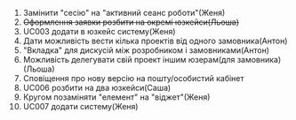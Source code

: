 1. Замінити "сесію" на "активний сеанс роботи"(Женя)
2. ~~Оформлення заявки розбити на окремі юзкейси(Льоша)~~
3. UC003 додати в юзкейс систему(Женя)
4. Дати можливість вести кілька проектів від одного замовника(Антон)
5. "Вкладка" для дискусій між розробником і замовниками(Антон)
6. Можливість делегувати свій проект іншим юзерам(для замовника)(Льоша)
7. Сповіщення про нову версію на пошту/особистий кабінет
8. UC006 розбити на два юзкейси(Саша)
9. Кругом позаміняти "елемент" на "віджет"(Женя)
10. UC007 додати систему(Женя)
